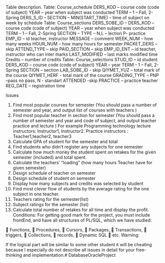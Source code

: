 Table description.
Table: Course_schedule
DERS_KOD – course code (code of subject)
YEAR – year when subject was conducted
TERM – 1 – Fall, 2-Spring
DERS_S_ID –
SECTION –
MIN(START_TIME) – time of subject on week by schedule
Table: Course_sections
DERS_SOBE_ID –
DERS_KOD – course code (code of subject)
YEAR – year when subject was conducted
TERM – 1 – Fall, 2-Spring
SECTION –
TYPE – N,L – lection P- practice
EMP_ID – id teacher, instructor
MESSAGE – comment
WEEK_NUM – how many weeks
HOUR_NUM – how many hours for semester
PACKET_DERS – skip
ATTEND_TYPE – skip
PAID_SECTION – skip
EMP_ID_ENT – id teacher, instructor who can inter marks
LAST_MODIFIED – last marks modified time
Credits – number of credits
Table: Course_selections
STUD_ID – id student
DERS_KOD – course code (code of subject)
YEAR – year
TERM - 1 – Fall, 2-Spring
SECTION – section
LAB_SOBE_ID - skip
QIYMET_YUZ – total mark of the course
QIYMET_HERF - total mark of the course
GRADING_TYPE – PNP –pass no pass, N - standart
ATTENDED -skip
PRACTICE – practice teacher
REG_DATE – registration time

Issues
1. Find most popular courses for semester (You should pass a number of
semester and year, and output list of courses with teachers )
2. Find most popular teacher in section for semester (You should pass a
number of semester and year and code of subject, and output teacher
practice and lecture ) For example Programming technology lecture
instructors: Instructor1, Instructor2. Practice instructors : Teacher1,teacher2,
teacher3
3. Calculate GPA of student for the semester and total
4. Find students who didn’t register any subjects for one semester
5. Calculate how much money the student spent on retakes for the given
semester (included) and total spent.
6. Calculate the teachers’ “loading” (how many hours Teacher have for given
semester)
7. Design schedule of teacher on semester
8. Design schedule of student on semester
9. Display how many subjects and credits was selected by student
10. Find most clever flow of students by the average rating for the one subject in
one teacher.
11. Teachers rating for the semester(list)
12. Subject ratings for the semester (list)
13. Calculate total number of retakes for all time and display the profit.
Conditions:
For getting good mark for the project, you must include frontEnd, and have all
structures of PL/SQL, which we have studied:

 Functions,
 Procedures,
 Cursors,
 Packages,
 Transactions,
 triggers,
 Collections,
 records,
 Dynamic SQL
 etc.
Warning:

If the logical part will be similar to some other student it will be cheating because I
especially do not describe all issues in detail for your free-thinking and
implementation.# DatabaseOracleProject
